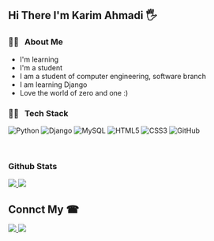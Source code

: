 <h2>Hi There I'm Karim Ahmadi 🖐</h2>

<h3>👨‍💻 &nbsp; About Me</h3>

- I'm learning
- I'm a student
- I am a student of computer engineering, software branch
- I am learning Django
- Love the world of zero and one :)

<h3>👨‍💻 &nbsp; Tech Stack</h3>

![Python](https://img.shields.io/badge/-python-333333?style=flat&logo=python)
![Django](https://img.shields.io/badge/django-333333?style=flat&logo=django)
![MySQL](https://img.shields.io/badge/mysql-333333?style=flat&logo=mysql)
![HTML5](https://img.shields.io/badge/html5-333333?style=flat&logo=html5)
![CSS3](https://img.shields.io/badge/css3-333333?style=flat&logo=css3)
![GitHub](https://img.shields.io/badge/-Git-333333?style=flat&logo=git)

<br />

<h3>Github Stats</h3>

<a href="https://github.com/karimahmadi99">
  <img src="https://github-readme-stats.vercel.app/api?username=karimahmadi99&show_icons=true&theme=radical">
  <img src="https://github-readme-stats.vercel.app/api/top-langs/?username=karimahmadi99&Demo=true">
</a>

<h2>Connct My ☎</h2>


<a href="https://instagram.com/k_ahmadi10">
  <img src="https://img.shields.io/badge/instagram-@karimahmadi99-red?style=fiat&logo=instagram">
</a>

<a href="https://t.em/A_ypp0">
  <img src="https://img.shields.io/badge/telegram-@A_ypp0-blue?style=fiat&color-red&logo=telegram">
</a>
